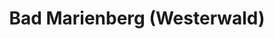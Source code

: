 ---
title: Bad Marienberg (Westerwald)
url: /bad-marienberg-westerwald/
latitude: 50.636
longitude: 7.944
---